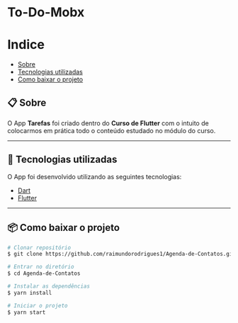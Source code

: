 
# To-Do-Mobx

# Indice

- [Sobre](#-sobre)
- [Tecnologias utilizadas](#-tecnologias-utilizadas)
- [Como baixar o projeto](#-como-baixar-o-projeto)

## 📋 Sobre

O App **Tarefas** foi criado dentro do **Curso de Flutter** com o intuito de colocarmos em prática todo o conteúdo estudado no módulo do curso.

---
## 🚀 Tecnologias utilizadas 

O App foi desenvolvido utilizando as seguintes tecnologias:

- [Dart](https://dart.dev/)
- [Flutter](https://flutter.dev/)

---

## 📦 Como baixar o projeto

``` bash
# Clonar repositório
$ git clone https://github.com/raimundorodrigues1/Agenda-de-Contatos.git

# Entrar no diretório
$ cd Agenda-de-Contatos 

# Instalar as dependências
$ yarn install

# Iniciar o projeto
$ yarn start
